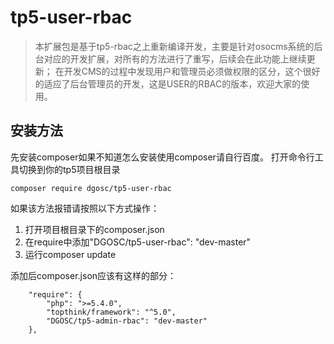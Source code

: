 # tp5-user-rbac
>本扩展包是基于tp5-rbac之上重新编译开发，主要是针对osocms系统的后台对应的开发扩展，对所有的方法进行了重写，后续会在此功能上继续更新；
>在开发CMS的过程中发现用户和管理员必须做权限的区分，这个很好的适应了后台管理员的开发，这是USER的RBAC的版本，欢迎大家的使用。
## 安装方法
先安装composer如果不知道怎么安装使用composer请自行百度。
打开命令行工具切换到你的tp5项目根目录

```
composer require dgosc/tp5-user-rbac
```  

如果该方法报错请按照以下方式操作：

1. 打开项目根目录下的composer.json
2. 在require中添加"DGOSC/tp5-user-rbac": "dev-master"
3. 运行composer update

添加后composer.json应该有这样的部分：

```
    "require": {
        "php": ">=5.4.0",
        "topthink/framework": "^5.0",
        "DGOSC/tp5-admin-rbac": "dev-master"
    },